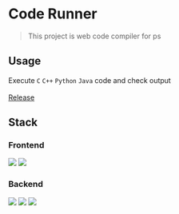 # Code Runner

> This project is web code compiler for ps

## Usage
Execute `C` `C++` `Python` `Java` code and check output </br></br>
[Release](https://code.cspc.me/)

## Stack
### Frontend
<p align="left">
<img src="https://img.shields.io/badge/react-61DAFB?style=for-the-badge&logo=react&logoColor=white"> </a>
<img src="https://img.shields.io/badge/bootstrap-7952B3?style=for-the-badge&logo=Bootstrap&logoColor=white"> </a> 
</p>

### Backend
<p align="left">
<img src="https://img.shields.io/badge/node.js-339933?style=for-the-badge&logo=Node.js&logoColor=white"> </a> 
<img src="https://img.shields.io/badge/fastapi-009688?style=for-the-badge&logo=FastAPI&logoColor=white"> </a> 
<img src="https://img.shields.io/badge/docker-2496ED?style=for-the-badge&logo=Docker&logoColor=white"> </a> 
</p>

